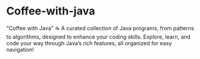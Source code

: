 # Coffee-with-java
"Coffee with Java" ☕️
A curated collection of Java programs, from patterns to algorithms, designed to enhance your coding skills. Explore, learn, and code your way through Java’s rich features, all organized for easy navigation!
